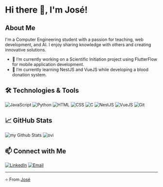 # Hi there 👋, I'm José!

## About Me

I'm a Computer Engineering student with a passion for teaching, web development, and AI. I enjoy sharing knowledge with others and creating innovative solutions.

- 🔭 I’m currently working on a Scientific Initiation project using FlutterFlow for mobile application development.
- 🌱 I’m currently learning NestJS and VueJS while developing a blood donation system.

## 🛠️ Technologies & Tools

![JavaScript](https://img.shields.io/badge/-JavaScript-05122A?style=flat&logo=javascript)
![Python](https://img.shields.io/badge/-Python-05122A?style=flat&logo=python)
![HTML](https://img.shields.io/badge/-HTML-05122A?style=flat&logo=html5)
![CSS](https://img.shields.io/badge/-CSS-05122A?style=flat&logo=css3)
![C](https://img.shields.io/badge/-C-05122A?style=flat&logo=c)
![NestJS](https://img.shields.io/badge/-NestJS-05122A?style=flat&logo=nestjs)
![VueJS](https://img.shields.io/badge/-Vue.js-05122A?style=flat&logo=vue.js)
![Git](https://img.shields.io/badge/-Git-05122A?style=flat&logo=git)

## 📈 GitHub Stats

<img align="center" src="https://github-readme-stats.vercel.app/api?username=JoseArantes83&theme=radical" alt="my Github Stats"/>
<!--<img src="https://myreadme.vercel.app/api/embed/JoseArantes83?panels=userstatistics,toprepositories,toplanguages,commitgraph" alt="reimaginedreadme" />-->
<!--<img src="https://myreadme.vercel.app/api/embed/JoseArantes83?panels=userstatistics,toprepositories" alt="reimaginedreadme" />-->
<img align="center" src="https://github-readme-stats.vercel.app/api/top-langs?username=JoseArantes83&show_icons=true&locale=en&layout=compact&theme=radical" alt="ovi" />
<!--<img src="https://github-readme-streak-stats.herokuapp.com/?user=JoseArantes83&theme=radical" alt="mystreak"/>-->

## 📫 Connect with Me

[![LinkedIn](https://img.shields.io/badge/LinkedIn-0077B5?style=flat&logo=linkedin)](https://www.linkedin.com/in/jos%C3%A9-ferreira-arantes-lopes-690b2323b/)
[![Email](https://img.shields.io/badge/Email-D14836?style=flat&logo=gmail&logoColor=white)](mailto:josearantes20@hotmail.com)

---

⭐️ From [José](https://github.com/JoseArantes83)
